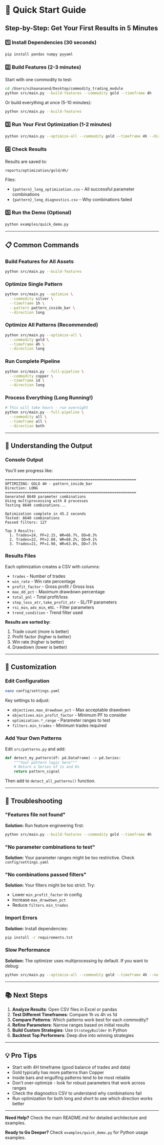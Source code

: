 # 🚀 Quick Start Guide

## Step-by-Step: Get Your First Results in 5 Minutes

### 1️⃣ Install Dependencies (30 seconds)

```bash
pip install pandas numpy pyyaml
```

### 2️⃣ Build Features (2-3 minutes)

Start with one commodity to test:

```bash
cd /Users/vihaananand/Desktop/commodity_trading_module
python src/main.py --build-features --commodity gold --timeframe 4h
```

Or build everything at once (5-10 minutes):

```bash
python src/main.py --build-features
```

### 3️⃣ Run Your First Optimization (1-2 minutes)

```bash
python src/main.py --optimize-all --commodity gold --timeframe 4h --direction long
```

### 4️⃣ Check Results

Results are saved to:
```
reports/optimization/gold/4h/
```

Files:
- `{pattern}_long_optimization.csv` - All successful parameter combinations
- `{pattern}_long_diagnostics.csv` - Why combinations failed

### 5️⃣ Run the Demo (Optional)

```bash
python examples/quick_demo.py
```

---

## 📋 Common Commands

### Build Features for All Assets
```bash
python src/main.py --build-features
```

### Optimize Single Pattern
```bash
python src/main.py --optimize \
  --commodity silver \
  --timeframe 1h \
  --pattern pattern_inside_bar \
  --direction long
```

### Optimize All Patterns (Recommended)
```bash
python src/main.py --optimize-all \
  --commodity gold \
  --timeframe 4h \
  --direction long
```

### Run Complete Pipeline
```bash
python src/main.py --full-pipeline \
  --commodity copper \
  --timeframe 1d \
  --direction long
```

### Process Everything (Long Running!)
```bash
# This will take hours - run overnight
python src/main.py --full-pipeline \
  --commodity all \
  --timeframe all \
  --direction both
```

---

## 🎯 Understanding the Output

### Console Output

You'll see progress like:
```
============================================================
OPTIMIZING: GOLD 4H - pattern_inside_bar
Direction: LONG
============================================================
Generated 8640 parameter combinations
Using multiprocessing with 8 processes
Testing 8640 combinations...

Optimization complete in 45.2 seconds
Tested: 8640 combinations
Passed filters: 127

Top 3 Results:
  1. Trades=24, PF=2.15, WR=66.7%, DD=8.3%
  2. Trades=22, PF=2.08, WR=68.2%, DD=9.1%
  3. Trades=21, PF=1.98, WR=63.6%, DD=7.5%
```

### Results Files

Each optimization creates a CSV with columns:
- `trades` - Number of trades
- `win_rate` - Win rate percentage
- `profit_factor` - Gross profit / Gross loss
- `max_dd_pct` - Maximum drawdown percentage
- `total_pnl` - Total profit/loss
- `stop_loss_atr`, `take_profit_atr` - SL/TP parameters
- `rsi_min`, `adx_min`, etc. - Filter parameters
- `trend_condition` - Trend filter used

**Results are sorted by:**
1. Trade count (more is better)
2. Profit factor (higher is better)
3. Win rate (higher is better)
4. Drawdown (lower is better)

---

## 🔧 Customization

### Edit Configuration

```bash
nano config/settings.yaml
```

Key settings to adjust:
- `objectives.max_drawdown_pct` - Max acceptable drawdown
- `objectives.min_profit_factor` - Minimum PF to consider
- `optimization.*_range` - Parameter ranges to test
- `filters.min_trades` - Minimum trades required

### Add Your Own Patterns

Edit `src/patterns.py` and add:
```python
def detect_my_pattern(df: pd.DataFrame) -> pd.Series:
    """Your pattern logic here"""
    # Return a Series of 1s and 0s
    return pattern_signal
```

Then add to `detect_all_patterns()` function.

---

## 🐛 Troubleshooting

### "Features file not found"
**Solution:** Run feature engineering first:
```bash
python src/main.py --build-features --commodity gold --timeframe 4h
```

### "No parameter combinations to test"
**Solution:** Your parameter ranges might be too restrictive. Check `config/settings.yaml`

### "No combinations passed filters"
**Solution:** Your filters might be too strict. Try:
- Lower `min_profit_factor` in config
- Increase `max_drawdown_pct`
- Reduce `filters.min_trades`

### Import Errors
**Solution:** Install dependencies:
```bash
pip install -r requirements.txt
```

### Slow Performance
**Solution:** The optimizer uses multiprocessing by default. If you want to debug:
```bash
python src/main.py --optimize-all --commodity gold --timeframe 4h --no-multiprocessing
```

---

## 📚 Next Steps

1. **Analyze Results**: Open CSV files in Excel or pandas
2. **Test Different Timeframes**: Compare 1h vs 4h vs 1d
3. **Compare Patterns**: Which patterns work best for each commodity?
4. **Refine Parameters**: Narrow ranges based on initial results
5. **Build Custom Strategies**: Use `StrategyBuilder` in Python
6. **Backtest Top Performers**: Deep dive into winning strategies

---

## 💡 Pro Tips

- Start with 4H timeframe (good balance of trades and data)
- Gold typically has more patterns than Copper
- Inside bars and engulfing patterns tend to be most reliable
- Don't over-optimize - look for robust parameters that work across ranges
- Check the diagnostics CSV to understand why combinations fail
- Run optimization for both long and short to see which direction works better

---

**Need Help?** Check the main README.md for detailed architecture and examples.

**Ready to Go Deeper?** Check `examples/quick_demo.py` for Python usage examples.








